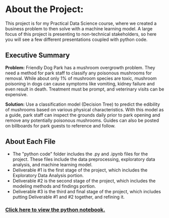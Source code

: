 # About the Project: 

This project is for my Practical Data Science course, where we created a business problem to then solve with a machine learning model. A large focus of this project is presenting to non-technical stakeholders, so here you will see a few different presentations coupled with python code. 

## Executive Summary

**Problem:** Friendly Dog Park has a mushroom overgrowth problem. They need a method for park staff to classify any poisonous mushrooms for removal. While about only 1% of mushroom species are toxic, mushroom poisoning in dogs can cause symptoms like vomiting, kidney failure and even result in death. Treatment must be prompt, and veterinary visits can be expensive.  

**Solution:** Use a classification model (Decision Tree) to predict the edibility of mushrooms based on various physical characteristics. With this model as a guide, park staff can inspect the grounds daily prior to park opening and remove any potentially poisonous mushrooms. Guides can also be posted on billboards for park guests to reference and follow.

## About Each File
* The "python code" folder includes the .py and .ipynb files for the project. These files include the data preprocessing, exploratory data analysis, and machine learning model.
* Deliverable #1 is the first stage of the project, which includes the Exploratory Data Analysis portion.
* Deliverable #2 is the second stage of the project, which includes the modeling methods and findings portion.
* Deliverable #3 is the third and final stage of the project, which includes putting Deliverable #1 and #2 together, and refining it. 

### [Click here to view the python notebook.](https://colab.research.google.com/drive/1McKvesX_9kRkUBUwjcW2AulXlOWt0dtc?usp=sharing)

